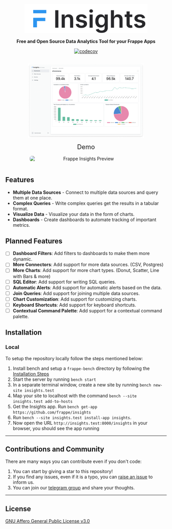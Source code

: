 <div align="center" markdown="1">

<img src=".github/logo.png" alt="Frappe Insights logo" width="384"/>

**Free and Open Source Data Analytics Tool for your Frappe Apps**

[![codecov](https://codecov.io/github/frappe/insights/branch/develop/graph/badge.svg?token=8ZXHCY4G9U)](https://codecov.io/github/frappe/insights)

</div>

<div align="center" style="padding-top: 1rem; padding-bottom: 1rem; display: flex; justify-content:center;">
	<img src=".github/hero-image.png" alt="Hero Image" width="72%" />
</div>

<div align="center" style="text-align: center; font-size: 20px;">
	Demo
</div>

<div align="center" style="padding-top: 1rem; padding-bottom: 1rem; display: flex; justify-content:center;">
	<img src=".github/preview.gif" alt="Frappe Insights Preview" width="70%" style="border-radius: 6px" />
</div>

## Features

- **Multiple Data Sources** - Connect to multiple data sources and query them at one place.
- **Complex Queries** - Write complex queries get the results in a tabular format.
- **Visualize Data** - Visualize your data in the form of charts.
- **Dashboards** - Create dashboards to automate tracking of important metrics.

## Planned Features

- [ ] **Dashboard Filters**: Add filters to dashboards to make them more dynamic.
- [ ] **More Connectors**: Add support for more data sources. (CSV, Postgres)
- [ ] **More Charts**: Add support for more chart types. (Donut, Scatter, Line with Bars & more)
- [ ] **SQL Editor**: Add support for writing SQL queries.
- [ ] **Automatic Alerts**: Add support for automatic alerts based on the data.
- [ ] **Join Queries**: Add support for joining multiple data sources.
- [ ] **Chart Customization**: Add support for customizing charts.
- [ ] **Keyboard Shortcuts**: Add support for keyboard shortcuts.
- [ ] **Contextual Command Palette**: Add support for a contextual command palette.

## Installation

### Local

To setup the repository locally follow the steps mentioned below:

1. Install bench and setup a `frappe-bench` directory by following the [Installation Steps](https://frappeframework.com/docs/user/en/installation)
1. Start the server by running `bench start`
1. In a separate terminal window, create a new site by running `bench new-site insights.test`
1. Map your site to localhost with the command `bench --site insights.test add-to-hosts`
1. Get the Insights app. Run `bench get-app https://github.com/frappe/insights`
1. Run `bench --site insights.test install-app insights`.
1. Now open the URL `http://insights.test:8000/insights` in your browser, you should see the app running

---
## Contributions and Community

There are many ways you can contribute even if you don't code:

1. You can start by giving a star to this repository!
1. If you find any issues, even if it is a typo, you can [raise an issue](https://github.com/frappe/insights/issues/new) to inform us.
1. You can join our [telegram group](https://t.me/frappeinsights) and share your thoughts.

---

## License

[GNU Affero General Public License v3.0](license.txt)
